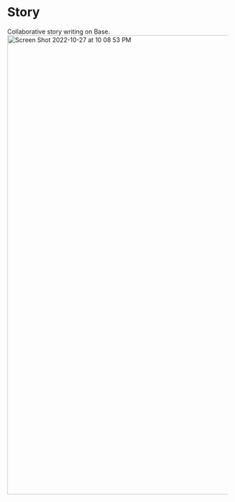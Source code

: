 # Story
Collaborative story writing on Base.
<img width="1051" alt="Screen Shot 2022-10-27 at 10 08 53 PM" src="https://user-images.githubusercontent.com/16827269/198459185-49779948-e73b-4cae-9d2b-34c886cab67a.png">

